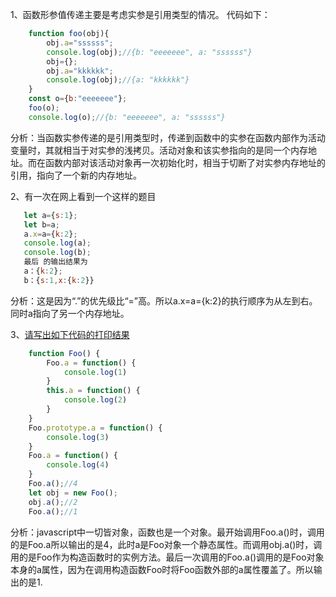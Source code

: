 1、函数形参值传递主要是考虑实参是引用类型的情况。
代码如下：
```javascript
    function foo(obj){
        obj.a="ssssss";
        console.log(obj);//{b: "eeeeeee", a: "ssssss"}
        obj={};
        obj.a="kkkkkk";
        console.log(obj);//{a: "kkkkkk"}
    }
    const o={b:"eeeeeee"};
    foo(o);
    console.log(o);//{b: "eeeeeee", a: "ssssss"}
```
分析：当函数实参传递的是引用类型时，传递到函数中的实参在函数内部作为活动变量时，其就相当于对实参的浅拷贝。活动对象和该实参指向的是同一个内存地址。而在函数内部对该活动对象再一次初始化时，相当于切断了对实参内存地址的引用，指向了一个新的内存地址。

2、有一次在网上看到一个这样的题目
```javascript
   let a={s:1};
   let b=a;
   a.x=a={k:2};
   console.log(a);
   console.log(b);
   最后 的输出结果为
   a：{k:2};
   b：{s:1,x:{k:2}} 
```
分析：这是因为“.”的优先级比“=”高。所以a.x=a={k:2}的执行顺序为从左到右。同时a指向了另一个内存地址。

3、[请写出如下代码的打印结果 ](https://github.com/Advanced-Frontend/Daily-Interview-Question/issues/155)
```javascript
    function Foo() {
        Foo.a = function() {
            console.log(1)
        }
        this.a = function() {
            console.log(2)
        }
    }
    Foo.prototype.a = function() {
        console.log(3)
    }
    Foo.a = function() {
        console.log(4)
    }
    Foo.a();//4
    let obj = new Foo();
    obj.a();//2
    Foo.a();//1
```
分析：javascript中一切皆对象，函数也是一个对象。最开始调用Foo.a()时，调用的是Foo.a所以输出的是4，此时a是Foo对象一个静态属性。而调用obj.a()时，调用的是Foo作为构造函数时的实例方法。最后一次调用的Foo.a()调用的是Foo对象本身的a属性，因为在调用构造函数Foo时将Foo函数外部的a属性覆盖了。所以输出的是1.

